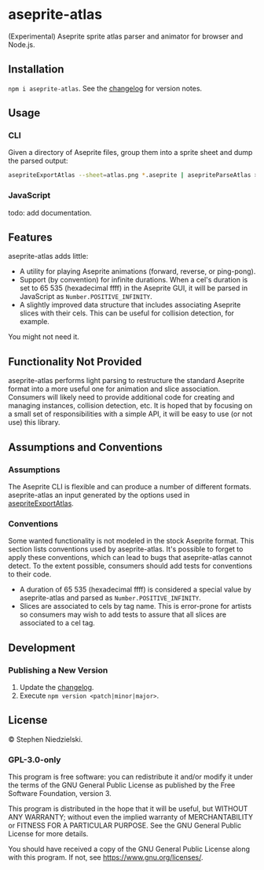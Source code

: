 # aseprite-atlas

(Experimental) Aseprite sprite atlas parser and animator for browser and
Node.js.

## Installation

`npm i aseprite-atlas`. See the [changelog](changelog.md) for version notes.

## Usage

### CLI

Given a directory of Aseprite files, group them into a sprite sheet and dump the
parsed output:

```sh
asepriteExportAtlas --sheet=atlas.png *.aseprite | asepriteParseAtlas > atlas.json
```

### JavaScript

todo: add documentation.

## Features

aseprite-atlas adds little:

- A utility for playing Aseprite animations (forward, reverse, or ping-pong).
- Support (by convention) for infinite durations. When a cel's duration is set
  to 65 535 (hexadecimal ffff) in the Aseprite GUI, it will be parsed in
  JavaScript as `Number.POSITIVE_INFINITY`.
- A slightly improved data structure that includes associating Aseprite slices
  with their cels. This can be useful for collision detection, for example.

You might not need it.

## Functionality Not Provided

aseprite-atlas performs light parsing to restructure the standard Aseprite
format into a more useful one for animation and slice association. Consumers
will likely need to provide additional code for creating and managing instances,
collision detection, etc. It is hoped that by focusing on a small set of
responsibilities with a simple API, it will be easy to use (or not use) this
library.

## Assumptions and Conventions

### Assumptions

The Aseprite CLI is flexible and can produce a number of different formats.
aseprite-atlas an input generated by the options used in
[asepriteExportAtlas](bin/asepriteExportAtlas).

### Conventions

Some wanted functionality is not modeled in the stock Aseprite format. This
section lists conventions used by aseprite-atlas. It's possible to forget to
apply these conventions, which can lead to bugs that aseprite-atlas cannot
detect. To the extent possible, consumers should add tests for conventions to
their code.

- A duration of 65 535 (hexadecimal ffff) is considered a special value by
  aseprite-atlas and parsed as `Number.POSITIVE_INFINITY`.
- Slices are associated to cels by tag name. This is error-prone for artists so
  consumers may wish to add tests to assure that all slices are associated to a
  cel tag.

## Development

### Publishing a New Version

1. Update the [changelog](changelog.md).
1. Execute `npm version <patch|minor|major>`.

## License

© Stephen Niedzielski.

### GPL-3.0-only

This program is free software: you can redistribute it and/or modify it under
the terms of the GNU General Public License as published by the Free Software
Foundation, version 3.

This program is distributed in the hope that it will be useful, but WITHOUT ANY
WARRANTY; without even the implied warranty of MERCHANTABILITY or FITNESS FOR A
PARTICULAR PURPOSE. See the GNU General Public License for more details.

You should have received a copy of the GNU General Public License along with
this program. If not, see <https://www.gnu.org/licenses/>.
